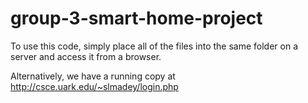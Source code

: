 # group-3-smart-home-project

To use this code, simply place all of the files into the same folder on a server and access it from a browser.

Alternatively, we have a running copy at http://csce.uark.edu/~slmadey/login.php

